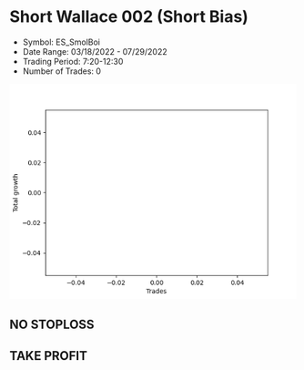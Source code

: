 # Short Wallace 002 (Short Bias)
- Symbol: ES_SmolBoi
- Date Range: 03/18/2022 - 07/29/2022
- Trading Period: 7:20-12:30
- Number of Trades: 0

![Plot](ShortWallace002ES_SmolBoi(ShortBias).png)
## NO STOPLOSS


## TAKE PROFIT




